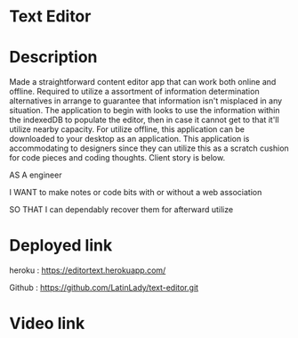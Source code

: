 # Text Editor 

# Description 
Made a straightforward content editor app that can work both online and offline. Required to utilize a assortment of information determination alternatives in arrange to guarantee that information isn't misplaced in any situation. The application to begin with looks to use the information within the indexedDB to populate the editor, then in case it cannot get to that it'll utilize nearby capacity. For utilize offline, this application can be downloaded to your desktop as an application. This application is accommodating to designers since they can utilize this as a scratch cushion for code pieces and coding thoughts. Client story is below.

AS A engineer

I WANT to make notes or code bits with or without a web association

SO THAT I can dependably recover them for afterward utilize

# Deployed link

heroku :
https://editortext.herokuapp.com/

Github :
https://github.com/LatinLady/text-editor.git

# Video link



